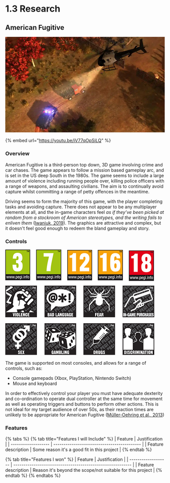 # 1.3 Research

## American Fugitive

![A chase scene from American Fugitive](<../.gitbook/assets/image (6).png>)

{% embed url="https://youtu.be/iV77qOpSiLQ" %}

### Overview

American Fugitive is a third-person top down, 3D game involving crime and car chases. The game appears to follow a mission based gameplay arc, and is set in the US deep South in the 1980s. The game seems to include a large amount of violence including running people over, killing police officers with a range of weapons, and assaulting civilians. The aim is to continually avoid capture whilst committing a range of petty offences in the meantime.&#x20;

Driving seems to form the majority of this game, with the player completing tasks and avoiding capture. There does not appear to be any multiplayer elements at all, and the in-game characters feel _as if they’ve been picked at random from a stockroom of American stereotypes, and the writing fails to enliven them_ ([Iwaniuk, 2019](../reference-list.md)). The graphics are attractive and complex, but it doesn't feel good enough to redeem the bland gameplay and story.

### Controls

![Xbox Series X (left) and PlayStation5 (right) controllers](<../.gitbook/assets/image (4).png>)

The game is supported on most consoles, and allows for a range of controls, such as:

* Console gamepads (Xbox, PlayStation, Nintendo Switch)
* Mouse and keyboard

In order to effectively control your player you must have adequate dexterity and co-ordination to operate dual controller at the same time for movement as well as operating triggers and buttons to perform other actions. This is not ideal for my target audience of over 50s, as their reaction times are unlikely to be appropriate for American Fugitive ([Müller-Oehring et al., 2013](../reference-list.md))

### Features

{% tabs %}
{% tab title="Features I will Include" %}
| Feature             | Justification                               |
| ------------------- | ------------------------------------------- |
| Feature description | Some reason it's a good fit in this project |
{% endtab %}

{% tab title="Features I won" %}
| Feature             | Justification                                              |
| ------------------- | ---------------------------------------------------------- |
| Feature description | Reason it's beyond the scope/not suitable for this project |
{% endtab %}
{% endtabs %}

